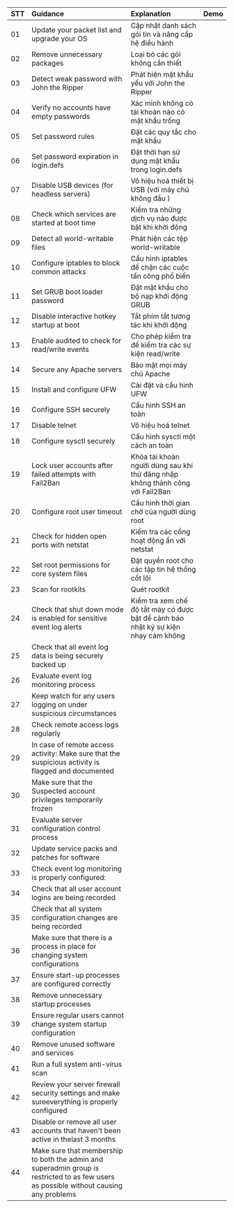 |STT|Guidance|Explanation|Demo|
|:---|:---|:---|:---|
|01|Update your packet list and upgrade your OS|Cập nhật danh sách gói tin và nâng cấp hệ điều hành||
|02|Remove unnecessary packages|Loại bỏ các gói không cần thiết||
|03|Detect weak password with John the Ripper|Phát hiện mật khẩu yếu với John the Ripper||
|04|Verify no accounts have empty passwords|Xác minh không có tài khoản nào có mật khẩu trống||
|05|Set password rules|Đặt các quy tắc cho mật khẩu||
|06|Set password expiration in login.defs|Đặt thời hạn sử dụng mật khẩu trong login.defs||
|07|Disable USB devices (for headless servers)|Vô hiệu hoá thiết bị USB (với máy chủ không đầu )||
|08|Check which services are started at boot time|Kiểm tra những dịch vụ nào được bật khi khởi động||
|09|Detect all world-writable files|Phát hiện các tệp world-writable||
|10|Configure iptables to block common attacks|Cấu hình iptables để chặn các cuộc tấn công phổ biến||
|11|Set GRUB boot loader password|Đặt mật khẩu cho bộ nạp khởi động GRUB||
|12|Disable interactive hotkey startup at boot|Tắt phím tắt tương tác khi khởi động||
|13|Enable audited to check for read/write events|Cho phép kiểm tra để kiểm tra các sự kiện read/write||
|14|Secure any Apache servers|Bảo mật mọi máy chủ Apache||
|15|Install and configure UFW|Cài đặt và cấu hình UFW||
|16|Configure SSH securely|Cấu hình SSH an toàn||
|17|Disable telnet|Vô hiệu hoá telnet||
|18|Configure sysctl securely|Cấu hình sysctl một cách an toàn||
|19|Lock user accounts after failed attempts with Fail2Ban|Khóa tài khoản người dùng sau khi thử đăng nhập không thành công với Fail2Ban||
|20|Configure root user timeout|Cấu hình thời gian chờ của người dùng root||
|21|Check for hidden open ports with netstat|Kiểm tra các cổng hoạt động ẩn với netstat||
|22|Set root permissions for core system files|Đặt quyền root cho các tập tin hệ thống cốt lõi||
|23|Scan for rootkits|Quét rootkit||
|24|Check that shut down mode is enabled for sensitive event log alerts|Kiểm tra xem chế độ tắt máy có được bật để cảnh báo nhật ký sự kiện nhạy cảm không||
|25|Check that all event log data is being securely backed up|||
|26|Evaluate event log monitoring process|||
|27|Keep watch for any users logging on under suspicious circumstances|||
|28|Check remote access logs regularly|||
|29|In case of remote access activity: Make sure that the suspicious activity is flagged and documented|||
|30|Make sure that the Suspected account privileges temporarily frozen|||
|31|Evaluate server configuration control process|||
|32|Update service packs and patches for software|||
|33|Check event log monitoring is properly configured:|||
|34|Check that all user account logins are being recorded|||
|35|Check that all system configuration changes are being recorded|||
|36| Make sure that there is a process in place for changing system configurations|||
|37|Ensure start-up processes are configured correctly|||
|38|Remove unnecessary startup processes|||
|39|Ensure regular users cannot change system startup configuration|||
|40|Remove unused software and services|||
|41|Run a full system anti-virus scan|||
|42|Review your server firewall security settings and make sureeverything is properly configured|||
|43|Disable or remove all user accounts that haven't been active in thelast 3 months|||
|44|Make sure that membership to both the admin and superadmin group is restricted to as few users as possible without causing any problems|||
